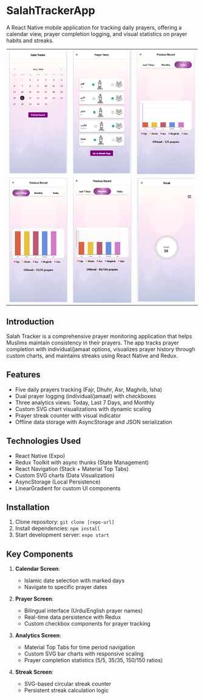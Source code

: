 # SalahTrackerApp
A React Native mobile application for tracking daily prayers, offering a calendar view, prayer completion logging, and visual statistics on prayer habits and streaks.



| | | |
|:-------------------------:|:-------------------------:|:-------------------------:|
| ![Calendar Screen](./assets/Calender.JPG) | ![Prayer Screen](./assets/Prayer.JPG) | ![Today's Analytics](./assets/DailyAnalytics.JPG) |
| ![7-Day Analytics](./assets/WeeklyAnalytics.JPG) | ![Monthly Analytics](./assets/MonthlyAnalytics.JPG) | ![Streak Screen](./assets/Streak.JPG) |

## Introduction
Salah Tracker is a comprehensive prayer monitoring application that helps Muslims maintain consistency in their prayers. The app tracks prayer completion with individual/jamaat options, visualizes prayer history through custom charts, and maintains streaks using React Native and Redux.

## Features
- Five daily prayers tracking (Fajr, Dhuhr, Asr, Maghrib, Isha)
- Dual prayer logging (individual/jamaat) with checkboxes  
- Three analytics views: Today, Last 7 Days, and Monthly  
- Custom SVG chart visualizations with dynamic scaling  
- Prayer streak counter with visual indicator  
- Offline data storage with AsyncStorage and JSON serialization  

## Technologies Used
- React Native (Expo)  
- Redux Toolkit with async thunks (State Management)  
- React Navigation (Stack + Material Top Tabs)  
- Custom SVG charts (Data Visualization)  
- AsyncStorage (Local Persistence)  
- LinearGradient for custom UI components  

## Installation
1. Clone repository: `git clone [repo-url]`  
2. Install dependencies: `npm install`  
3. Start development server: `expo start`  

## Key Components
1. **Calendar Screen**:  
   - Islamic date selection with marked days  
   - Navigate to specific prayer dates  

2. **Prayer Screen**:  
   - Bilingual interface (Urdu/English prayer names)  
   - Real-time data persistence with Redux  
   - Custom checkbox components for prayer tracking  

3. **Analytics Screen**:  
   - Material Top Tabs for time period navigation  
   - Custom SVG bar charts with responsive scaling  
   - Prayer completion statistics (5/5, 35/35, 150/150 ratios)  

4. **Streak Screen**:  
   - SVG-based circular streak counter  
   - Persistent streak calculation logic  